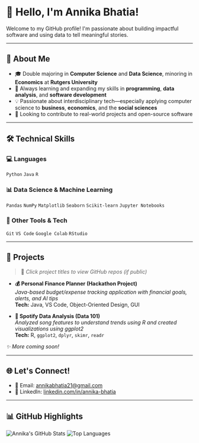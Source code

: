 # 👋 Hello, I'm Annika Bhatia!

Welcome to my GitHub profile! I'm passionate about building impactful software and using data to tell meaningful stories.

---

## 📌 About Me
- 🎓 Double majoring in **Computer Science** and **Data Science**, minoring in **Economics** at **Rutgers University**
- 🌱 Always learning and expanding my skills in **programming**, **data analysis**, and **software development**
- 💡 Passionate about interdisciplinary tech—especially applying computer science to **business**, **economics**, and the **social sciences**
- 🤝 Looking to contribute to real-world projects and open-source software

---

## 🛠️ Technical Skills

### 💻 Languages
`Python` `Java` `R`

### 📊 Data Science & Machine Learning
`Pandas` `NumPy` `Matplotlib` `Seaborn` `Scikit-learn` `Jupyter Notebooks`

### 🔧 Other Tools & Tech
`Git` `VS Code` `Google Colab` `RStudio`

---

## 🚀 Projects

> 🔗 *Click project titles to view GitHub repos (if public)*

- **💰 Personal Finance Planner (Hackathon Project)**  
  _Java-based budget/expense tracking application with financial goals, alerts, and AI tips_  
  **Tech:** Java, VS Code, Object-Oriented Design, GUI

- **🎵 Spotify Data Analysis (Data 101)**  
  _Analyzed song features to understand trends using R and created visualizations using ggplot2_  
  **Tech:** R, `ggplot2`, `dplyr`, `skimr`, `readr`


_✨ More coming soon!_

---

## 🌐 Let's Connect!

- 📧 Email: [annikabhatia21@gmail.com](mailto:annikabhatia21@gmail.com)  
- 💼 LinkedIn: [linkedin.com/in/annika-bhatia](https://www.linkedin.com/in/annika-bhatia)

---

## 📊 GitHub Highlights

<!-- Replace with actual widgets if you enable GitHub Readme Stats -->
![Annika's GitHub Stats](https://github-readme-stats.vercel.app/api?username=annikabhatia&show_icons=true&theme=radical)
![Top Languages](https://github-readme-stats.vercel.app/api/top-langs/?username=annikabhatia&layout=compact&theme=radical)

